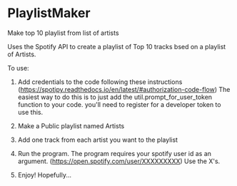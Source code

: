 # PlaylistMaker
Make top 10 playlist from list of artists


Uses the Spotify API to create a playlist of Top 10 tracks bsed on a playlist of Artists.

To use:

1. Add credentials to the code following these instructions (https://spotipy.readthedocs.io/en/latest/#authorization-code-flow)
The easiest way to do this is to just add the util.prompt_for_user_token function to your code. you'll need to register for a developer token to use this.

2. Make a Public playlist named Artists 

3. Add one track from each artist you want to the playlist

4. Run the program. The program requires your spotify user id as an argument. (https://open.spotify.com/user/XXXXXXXXX) Use the X's.

5. Enjoy! Hopefully...
